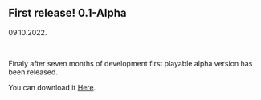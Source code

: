 ## First release! 0.1-Alpha

09.10.2022.

<br>

Finaly after seven months of development first playable alpha version has been released.

You can download it [Here](https://mysticgemstones.xyz/).

